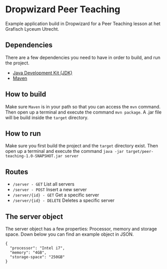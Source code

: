 # Dropwizard Peer Teaching

Example application build in Dropwizard for a Peer Teaching lesson at het Grafisch Lyceum Utrecht.

## Dependencies

There are a few dependencies you need to have in order to build, and run the project.

* [Java Development Kit (JDK)](http://www.oracle.com/technetwork/java/javase/downloads/jdk8-downloads-2133151.html)
* [Maven](https://maven.apache.org/)

## How to build

Make sure `Maven` is in your path so that you can access the `mvn` command. Then open up a terminal and execute the command `mvn package`. A .jar file will be build inside the `target` directory.

## How to run

Make sure you first build the project and the `target` directory exist. Then open up a terminal and execute the command `java -jar target/peer-teaching-1.0-SNAPSHOT.jar server`

## Routes

* `/server - GET` List all servers
* `/server - POST` Insert a new server
* `/server/{id} - GET` Get a specific server
* `/server/{id} - DELETE` Deletes a specific server

## The server object

The server object has a few properties: Processor, memory and storage space. Down below you can find an example object in JSON.

```
{
  "processor": "Intel i7",
  "memory": "4GB",
  "storage-space": "250GB"
}
```
